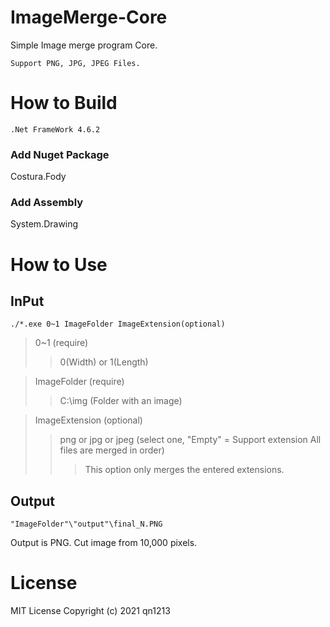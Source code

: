 # ImageMerge-Core
  Simple Image merge program Core.
  ```
  Support PNG, JPG, JPEG Files.
  ```
# How to Build
```
.Net FrameWork 4.6.2
```
### Add Nuget Package
Costura.Fody

### Add Assembly
System.Drawing
# How to Use
## InPut
```
./*.exe 0~1 ImageFolder ImageExtension(optional)
```
> 0~1 (require)
>> 0(Width) or 1(Length)

> ImageFolder (require)
>> C:\img (Folder with an image)

> ImageExtension (optional)
>> png or jpg or jpeg (select one, "Empty" = Support extension All files are merged in order)
>>> This option only merges the entered extensions.
## Output
```
"ImageFolder"\"output"\final_N.PNG
```
  Output is PNG.
  Cut image from 10,000 pixels.
# License
MIT License
Copyright (c) 2021 qn1213
